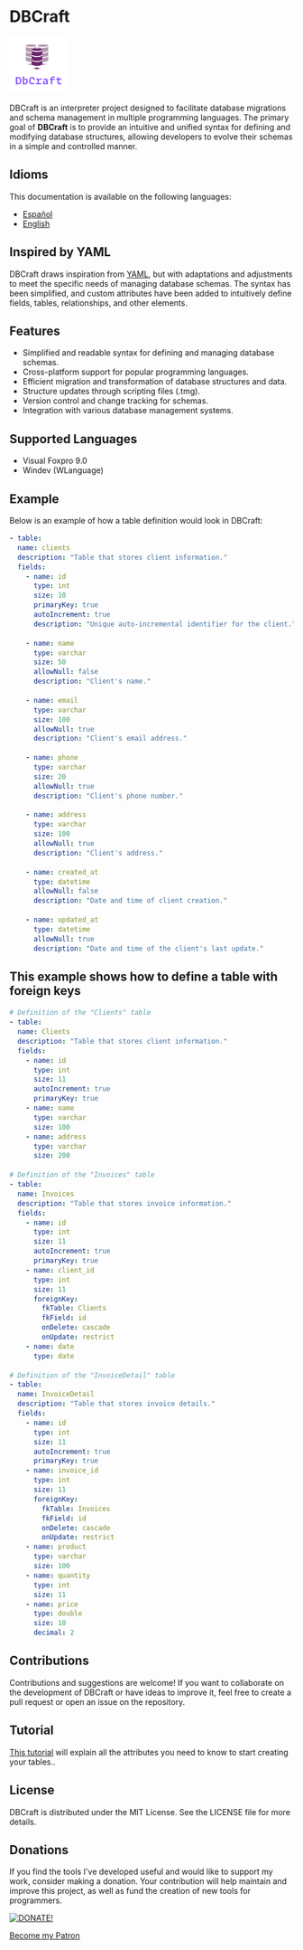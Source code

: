 # DBCraft
![](DBCraft.png)

DBCraft is an interpreter project designed to facilitate database migrations and schema management in multiple programming languages. The primary goal of **DBCraft** is to provide an intuitive and unified syntax for defining and modifying database structures, allowing developers to evolve their schemas in a simple and controlled manner.

## Idioms
This documentation is available on the following languages:
- [Español](README.md)
- [English](english.md)

## Inspired by YAML

DBCraft draws inspiration from [YAML](https://yaml.org/), but with adaptations and adjustments to meet the specific needs of managing database schemas. The syntax has been simplified, and custom attributes have been added to intuitively define fields, tables, relationships, and other elements.

## Features

- Simplified and readable syntax for defining and managing database schemas.
- Cross-platform support for popular programming languages.
- Efficient migration and transformation of database structures and data.
- Structure updates through scripting files (.tmg).
- Version control and change tracking for schemas.
- Integration with various database management systems.

## Supported Languages

- Visual Foxpro 9.0
- Windev (WLanguage)

## Example

Below is an example of how a table definition would look in DBCraft:

```yaml
- table:
  name: clients
  description: "Table that stores client information."
  fields:
    - name: id
      type: int
      size: 10
      primaryKey: true
      autoIncrement: true
      description: "Unique auto-incremental identifier for the client."

    - name: name
      type: varchar
      size: 50
      allowNull: false
      description: "Client's name."

    - name: email
      type: varchar
      size: 100
      allowNull: true
      description: "Client's email address."

    - name: phone
      type: varchar
      size: 20
      allowNull: true
      description: "Client's phone number."

    - name: address
      type: varchar
      size: 100
      allowNull: true
      description: "Client's address."

    - name: created_at
      type: datetime
      allowNull: false
      description: "Date and time of client creation."

    - name: updated_at
      type: datetime
      allowNull: true
      description: "Date and time of the client's last update."
```

## This example shows how to define a table with foreign keys

```yaml
# Definition of the "Clients" table
- table:
  name: Clients
  description: "Table that stores client information."
  fields:
    - name: id
      type: int
      size: 11
      autoIncrement: true
      primaryKey: true
    - name: name
      type: varchar
      size: 100
    - name: address
      type: varchar
      size: 200

# Definition of the "Invoices" table
- table:
  name: Invoices
  description: "Table that stores invoice information."
  fields:
    - name: id
      type: int
      size: 11
      autoIncrement: true
      primaryKey: true
    - name: client_id
      type: int
      size: 11
      foreignKey:
        fkTable: Clients
        fkField: id
        onDelete: cascade
        onUpdate: restrict
    - name: date
      type: date

# Definition of the "InvoiceDetail" table
- table:
  name: InvoiceDetail
  description: "Table that stores invoice details."
  fields:
    - name: id
      type: int
      size: 11
      autoIncrement: true
      primaryKey: true
    - name: invoice_id
      type: int
      size: 11
      foreignKey:
        fkTable: Invoices
        fkField: id
        onDelete: cascade
        onUpdate: restrict
    - name: product
      type: varchar
      size: 100
    - name: quantity
      type: int
      size: 11
    - name: price
      type: double
      size: 10
      decimal: 2
```

## Contributions

Contributions and suggestions are welcome! If you want to collaborate on the development of DBCraft or have ideas to improve it, feel free to create a pull request or open an issue on the repository.

## Tutorial

[This tutorial](tutorial.md) will explain all the attributes you need to know to start creating your tables..

## License

DBCraft is distributed under the MIT License. See the LICENSE file for more details.

## Donations

If you find the tools I've developed useful and would like to support my work, consider making a donation. Your contribution will help maintain and improve this project, as well as fund the creation of new tools for programmers.

[![DONATE!](http://www.pngall.com/wp-content/uploads/2016/05/PayPal-Donate-Button-PNG-File-180x100.png)](https://www.paypal.com/donate/?hosted_button_id=LXQYXFP77AD2G)

[Become my Patron](https://www.patreon.com/IrwinRodriguez)
